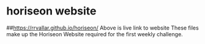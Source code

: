 # horiseon website
##https://rrvallar.github.io/horiseon/
Above is live link to website
These files make up the Horiseon Website required for the first weekly challenge.

